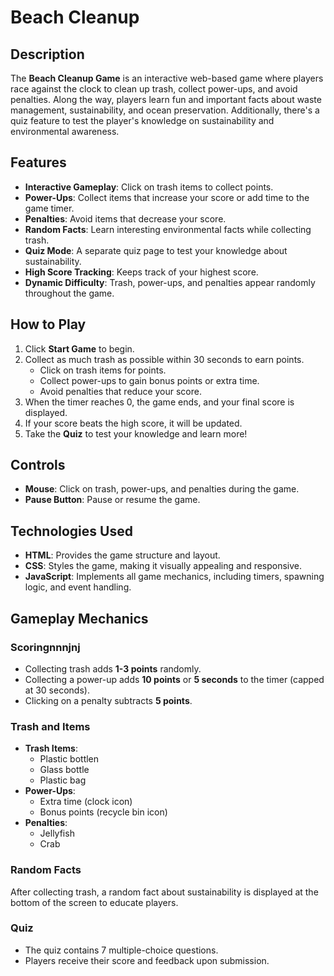 # Beach Cleanup

## Description
The **Beach Cleanup Game** is an interactive web-based game where players race against the clock to clean up trash, collect power-ups, and avoid penalties. Along the way, players learn fun and important facts about waste management, sustainability, and ocean preservation. Additionally, there's a quiz feature to test the player's knowledge on sustainability and environmental awareness.

## Features
- **Interactive Gameplay**: Click on trash items to collect points.
- **Power-Ups**: Collect items that increase your score or add time to the game timer.
- **Penalties**: Avoid items that decrease your score.
- **Random Facts**: Learn interesting environmental facts while collecting trash.
- **Quiz Mode**: A separate quiz page to test your knowledge about sustainability.
- **High Score Tracking**: Keeps track of your highest score.
- **Dynamic Difficulty**: Trash, power-ups, and penalties appear randomly throughout the game.

## How to Play
1. Click **Start Game** to begin.
2. Collect as much trash as possible within 30 seconds to earn points.
   - Click on trash items for points.
   - Collect power-ups to gain bonus points or extra time.
   - Avoid penalties that reduce your score.
3. When the timer reaches 0, the game ends, and your final score is displayed.
4. If your score beats the high score, it will be updated.
5. Take the **Quiz** to test your knowledge and learn more!

## Controls
- **Mouse**: Click on trash, power-ups, and penalties during the game.
- **Pause Button**: Pause or resume the game.

## Technologies Used
- **HTML**: Provides the game structure and layout.
- **CSS**: Styles the game, making it visually appealing and responsive.
- **JavaScript**: Implements all game mechanics, including timers, spawning logic, and event handling.

## Gameplay Mechanics
### Scoringnnnjnj
- Collecting trash adds **1-3 points** randomly.
- Collecting a power-up adds **10 points** or **5 seconds** to the timer (capped at 30 seconds).
- Clicking on a penalty subtracts **5 points**.

### Trash and Items
- **Trash Items**:
  - Plastic bottlen
  - Glass bottle
  - Plastic bag
- **Power-Ups**:
  - Extra time (clock icon)
  - Bonus points (recycle bin icon)
- **Penalties**:
  - Jellyfish
  - Crab

### Random Facts
After collecting trash, a random fact about sustainability is displayed at the bottom of the screen to educate players.

### Quiz
- The quiz contains 7 multiple-choice questions.
- Players receive their score and feedback upon submission.
